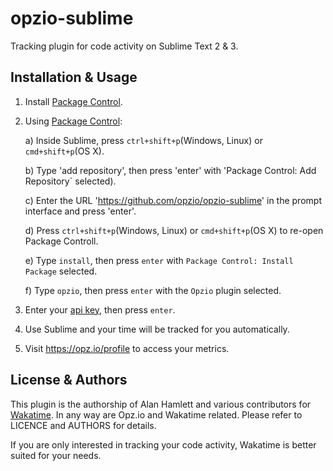 opzio-sublime
================

Tracking plugin for code activity on Sublime Text 2 & 3.


Installation & Usage
------------

1. Install [Package Control](https://packagecontrol.io/installation).

2. Using [Package Control](https://packagecontrol.io/docs/usage):

	a) Inside Sublime, press `ctrl+shift+p`(Windows, Linux) or `cmd+shift+p`(OS X).

	b) Type 'add repository', then press 'enter' with 'Package Control: Add Repository` selected).

	c) Enter the URL 'https://github.com/opzio/opzio-sublime' in the prompt interface and press 'enter'.

	d) Press `ctrl+shift+p`(Windows, Linux) or `cmd+shift+p`(OS X) to re-open Package Controll.
  
	e) Type `install`, then press `enter` with `Package Control: Install Package` selected.

	f) Type `opzio`, then press `enter` with the `Opzio` plugin selected.

3. Enter your [api key](http://opz.io/profile), then press `enter`.

4. Use Sublime and your time will be tracked for you automatically.

5. Visit https://opz.io/profile to access your metrics.


License & Authors
---------------
This plugin is the authorship of Alan Hamlett and various contributors for [Wakatime](https://wakatime.com/). In any way are Opz.io and Wakatime related. Please refer to LICENCE and AUTHORS for details.

If you are only interested in tracking your code activity, Wakatime is better suited for your needs.


